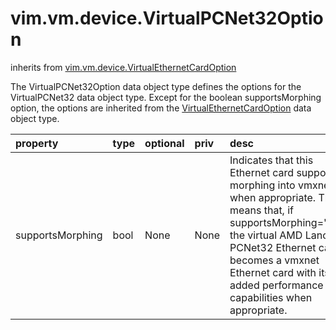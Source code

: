 vim.vm.device.VirtualPCNet32Option
==================================
inherits from [vim.vm.device.VirtualEthernetCardOption](docs/vim.vm.device.VirtualEthernetCardOption.md)


The VirtualPCNet32Option data object type defines the options for the   VirtualPCNet32 data object type.  Except for the boolean    supportsMorphing option, the options are inherited from the   <a href="vim.vm.device.VirtualEthernetCardOption.md">VirtualEthernetCardOption</a> data    object type.

| property | type | optional | priv | desc |
|:---------|:-----|:---------|:-----|:-----|
| supportsMorphing | bool | None | None | Indicates that this Ethernet card supports morphing into vmxnet when   appropriate.  This means that, if supportsMorphing="true", the virtual   AMD Lance PCNet32 Ethernet card becomes a vmxnet Ethernet card   with its added performance capabilities when appropriate. |


